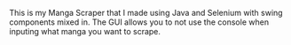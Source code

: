 This is my Manga Scraper that I made using Java and Selenium with swing components mixed in. The GUI allows you to not use the console when inputing what manga you want to scrape.
